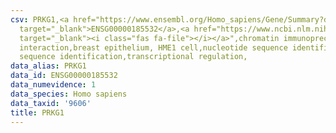 ```yaml
---
csv: PRKG1,<a href="https://www.ensembl.org/Homo_sapiens/Gene/Summary?db=core;g=ENSG00000185532"
  target="_blank">ENSG00000185532</a>,<a href="https://www.ncbi.nlm.nih.gov/pubmed/22863008"
  target="_blank"><i class="fas fa-file"></i></a>",chromatin immunoprecipitation assay,direct
  interaction,breast epithelium, HME1 cell,nucleotide sequence identification,nucleotide
  sequence identification,transcriptional regulation,
data_alias: PRKG1
data_id: ENSG00000185532
data_numevidence: 1
data_species: Homo sapiens
data_taxid: '9606'
title: PRKG1
---
```

